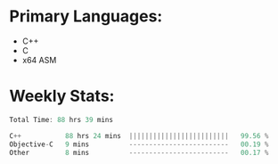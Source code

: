 # Primary Languages:
- C++
- C
- x64 ASM

# Weekly Stats:
<!--START_SECTION:waka-->

```C++
Total Time: 88 hrs 39 mins

C++           88 hrs 24 mins  |||||||||||||||||||||||||   99.56 %
Objective-C   9 mins          -------------------------   00.19 %
Other         8 mins          -------------------------   00.17 %
```

<!--END_SECTION:waka-->


